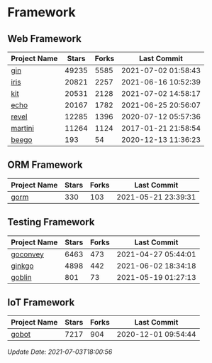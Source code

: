 # Framework

## Web Framework
| Project Name | Stars | Forks | Last Commit |
| ------------ | ----- | ----- | ----------- |
| [gin](https://github.com/gin-gonic/gin) | 49235 | 5585 | 2021-07-02 01:58:43 |
| [iris](https://github.com/kataras/iris) | 20821 | 2257 | 2021-06-16 10:52:39 |
| [kit](https://github.com/go-kit/kit) | 20531 | 2128 | 2021-07-02 14:58:17 |
| [echo](https://github.com/labstack/echo) | 20167 | 1782 | 2021-06-25 20:56:07 |
| [revel](https://github.com/revel/revel) | 12285 | 1396 | 2020-07-12 05:57:36 |
| [martini](https://github.com/go-martini/martini) | 11264 | 1124 | 2017-01-21 21:58:54 |
| [beego](https://github.com/astaxie/beego) | 193 | 54 | 2020-12-13 11:36:23 |

## ORM Framework
| Project Name | Stars | Forks | Last Commit |
| ------------ | ----- | ----- | ----------- |
| [gorm](https://github.com/jinzhu/gorm) | 330 | 103 | 2021-05-21 23:39:31 |

## Testing Framework
| Project Name | Stars | Forks | Last Commit |
| ------------ | ----- | ----- | ----------- |
| [goconvey](https://github.com/smartystreets/goconvey) | 6463 | 473 | 2021-04-27 05:44:01 |
| [ginkgo](https://github.com/onsi/ginkgo) | 4898 | 442 | 2021-06-02 18:34:18 |
| [goblin](https://github.com/franela/goblin) | 801 | 73 | 2021-05-19 01:27:13 |

## IoT Framework
| Project Name | Stars | Forks | Last Commit |
| ------------ | ----- | ----- | ----------- |
| [gobot](https://github.com/hybridgroup/gobot) | 7217 | 904 | 2020-12-01 09:54:44 |

*Update Date: 2021-07-03T18:00:56*